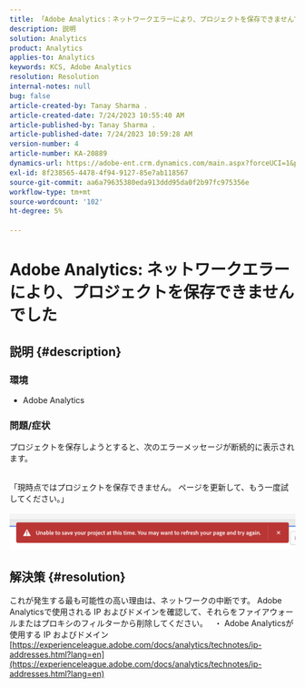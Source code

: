 ```yaml
---
title: 「Adobe Analytics：ネットワークエラーにより、プロジェクトを保存できませんでした」
description: 説明
solution: Analytics
product: Analytics
applies-to: Analytics
keywords: KCS, Adobe Analytics
resolution: Resolution
internal-notes: null
bug: false
article-created-by: Tanay Sharma .
article-created-date: 7/24/2023 10:55:40 AM
article-published-by: Tanay Sharma .
article-published-date: 7/24/2023 10:59:28 AM
version-number: 4
article-number: KA-20889
dynamics-url: https://adobe-ent.crm.dynamics.com/main.aspx?forceUCI=1&pagetype=entityrecord&etn=knowledgearticle&id=96e8609b-102a-ee11-bdf4-6045bd006239
exl-id: 8f238565-4478-4f94-9127-85e7ab118567
source-git-commit: aa6a79635380eda913ddd95da0f2b97fc975356e
workflow-type: tm+mt
source-wordcount: '102'
ht-degree: 5%

---
```


# Adobe Analytics: ネットワークエラーにより、プロジェクトを保存できませんでした

## 説明 {#description}


### 環境

- Adobe Analytics


### 問題/症状

プロジェクトを保存しようとすると、次のエラーメッセージが断続的に表示されます。

<br>「現時点ではプロジェクトを保存できません。 ページを更新して、もう一度試してください。」<br><br>![](assets/___97e8609b-102a-ee11-bdf4-6045bd006239___.png)

## 解決策 {#resolution}


これが発生する最も可能性の高い理由は、ネットワークの中断です。 Adobe Analyticsで使用される IP およびドメインを確認して、それらをファイアウォールまたはプロキシのフィルターから削除してください。
 
・ Adobe Analyticsが使用する IP およびドメイン
[https://experienceleague.adobe.com/docs/analytics/technotes/ip-addresses.html?lang=en](https://experienceleague.adobe.com/docs/analytics/technotes/ip-addresses.html?lang=en)
